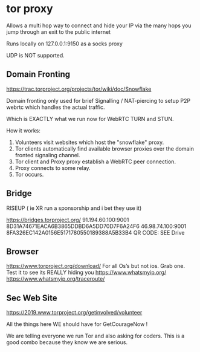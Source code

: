 # tor proxy

Allows a multi hop way to connect and hide your IP via the many hops you jump through an exit to the public internet

Runs locally on 127.0.0.1:9150 as a socks proxy

UDP is NOT supported.

## Domain Fronting
https://trac.torproject.org/projects/tor/wiki/doc/Snowflake

Domain fronting only used for brief Signalling / NAT-piercing to setup P2P webrtc which handles the actual traffic.

Which is EXACTLY what we run now for WebRTC TURN and STUN.

How it works:

1. Volunteers visit websites which host the "snowflake" proxy. 
2. Tor clients automatically find available browser proxies over the
domain fronted signaling channel.
3. Tor client and Proxy proxy establish a WebRTC peer connection.
4. Proxy connects to some relay.
5. Tor occurs.

## Bridge

RISEUP ( ie XR run a sponsorship and i bet they use it)

https://bridges.torproject.org/
91.194.60.100:9001 8D31A74671EACA6B3865DDBD6A5DD70D7F6A24F6
46.98.74.100:9001 8FA326EC142A0156E5171780550189388A5B33B4
QR CODE: SEE Drive

## Browser

https://www.torproject.org/download/
For all Os’s but not ios.
Grab one.
Test it to see its REALLY hiding you
https://www.whatsmyip.org/
https://www.whatsmyip.org/traceroute/


## Sec Web Site

https://2019.www.torproject.org/getinvolved/volunteer

All the things here WE should have for GetCourageNow !

We are telling everyone we run Tor and also asking for coders. This is a good combo because they know we are serious.
